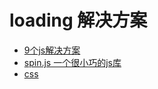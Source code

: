 # loading 解决方案
- [9个js解决方案](http://www.queness.com/post/9150/9-javascript-and-animated-gif-loading-animation-solutions)
- [spin.js 一个很小巧的js库](http://spin.js.org/#!)
- [css ](http://tympanus.net/codrops/2012/11/14/creative-css-loading-animations/)
